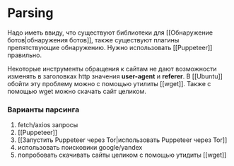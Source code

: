 # Parsing

Надо иметь ввиду, что существуют библиотеки для [[Обнаружение ботов|обнаружения ботов]], также существуют плагины препятствующие обнаружению. Нужно использовать [[Puppeteer]] правильно.

Некоторые инструменты обращения к сайтам не дают возможности изменять в заголовках http значения __user-agent__ и __referer__. В [[Ubuntu]] обойти эту проблему можно с помощью утилиты [[wget]]. Также с помощью wget можно скачать сайт целиком.

### Варианты парсинга
1. fetch/axios запросы
2. [[Puppeteer]]
3. [[Запустить Puppeteer через Tor|использовать Puppeteer через Tor]]
4. использовать поисковики google/yandex
5. попробовать скачивать сайты целиком с помощью утидиты [[wget]]

